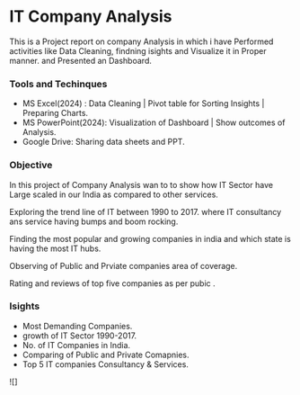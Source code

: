 # IT Company Analysis
This is  a Project report on company Analysis in which i have Performed activities like Data Cleaning, findning isights and Visualize it in Proper manner. and Presented an Dashboard.
### Tools and Techinques
- MS Excel(2024) : Data Cleaning | Pivot table for Sorting Insights | Preparing Charts.
- MS PowerPoint(2024):   Visualization of Dashboard | Show outcomes of Analysis.
- Google Drive:    Sharing data sheets and PPT.
### Objective
 In this project of Company Analysis wan to to show how IT Sector have Large scaled in our India as compared to other services.
 
 Exploring the trend line of IT between 1990 to 2017. where IT consultancy ans service having bumps and boom rocking.
 
 Finding the most popular and  growing companies in india and which state is having the most IT hubs.

 Observing of Public and Prviate companies area of coverage.

 Rating and reviews of top five companies as per pubic .

 ### Isights
- Most Demanding Companies.
- growth of IT Sector 1990-2017.
- No. of IT Companies in India.
- Comparing of Public and Private Comapnies.
- Top 5 IT companies Consultancy & Services.
 
 ![]
 
